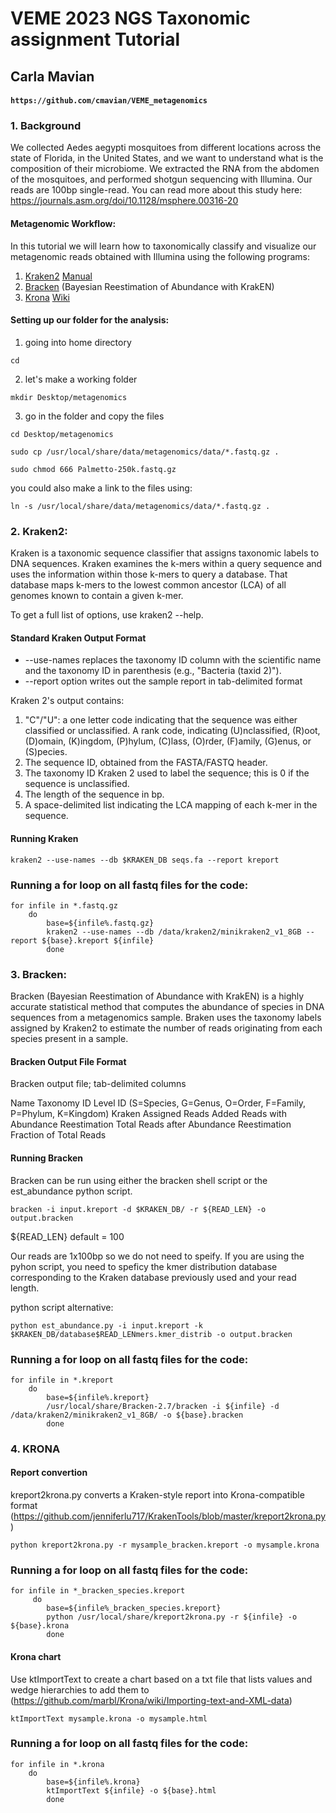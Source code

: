 # VEME 2023 NGS Taxonomic assignment Tutorial

## Carla Mavian

#### `https://github.com/cmavian/VEME_metagenomics`

### 1. Background
We collected Aedes aegypti mosquitoes from different locations across the state of Florida, in the United States, and we want to understand what is the composition of their microbiome. We extracted the RNA from the abdomen of the mosquitoes, and performed shotgun sequencing with Illumina. Our reads are 100bp single-read. You can read more about this study here: https://journals.asm.org/doi/10.1128/msphere.00316-20

#### Metagenomic Workflow: 
In this tutorial we will learn how to taxonomically classify and visualize our metagenomic reads obtained with Illumina using the following programs:

1. [Kraken2](https://ccb.jhu.edu/software/kraken2/index.shtml) [Manual](https://github.com/DerrickWood/kraken2/wiki/Manual)
2. [Bracken](https://ccb.jhu.edu/software/bracken/) (Bayesian Reestimation of Abundance with KrakEN) 
3. [Krona](https://github.com/marbl/Krona/wiki/KronaTools) [Wiki](https://github.com/marbl/Krona/wiki)


#### Setting up our folder for the analysis:

1. going into home directory

```
cd
```

2. let's make a working folder
 
```
mkdir Desktop/metagenomics
```

3. go in the folder and copy the files

```
cd Desktop/metagenomics
```

```
sudo cp /usr/local/share/data/metagenomics/data/*.fastq.gz .
```

```
sudo chmod 666 Palmetto-250k.fastq.gz 
```

you could also make a link to the files using:
```
ln -s /usr/local/share/data/metagenomics/data/*.fastq.gz .
``` 




### 2. Kraken2: 
Kraken is a taxonomic sequence classifier that assigns taxonomic labels to DNA sequences. 
Kraken examines the k-mers within a query sequence and uses the information within those k-mers to query a database. That database maps k-mers to the lowest common ancestor (LCA) of all genomes known to contain a given k-mer.

To get a full list of options, use kraken2 --help.

#### Standard Kraken Output Format
* --use-names replaces the taxonomy ID column with the scientific name and the taxonomy ID in parenthesis (e.g., "Bacteria (taxid 2)"). 
* --report option writes out the sample report in tab-delimited format

Kraken 2's output contains:
1. "C"/"U": a one letter code indicating that the sequence was either classified or unclassified. A rank code, indicating (U)nclassified, (R)oot, (D)omain, (K)ingdom, (P)hylum, (C)lass, (O)rder, (F)amily, (G)enus, or (S)pecies. 
2. The sequence ID, obtained from the FASTA/FASTQ header.
3. The taxonomy ID Kraken 2 used to label the sequence; this is 0 if the sequence is unclassified.
4. The length of the sequence in bp.
5. A space-delimited list indicating the LCA mapping of each k-mer in the sequence.


#### Running Kraken
```
kraken2 --use-names --db $KRAKEN_DB seqs.fa --report kreport
```

### Running a for loop on all fastq files for the code:
	
```
for infile in *.fastq.gz
	do
		base=${infile%.fastq.gz}
		kraken2 --use-names --db /data/kraken2/minikraken2_v1_8GB --report ${base}.kreport ${infile}
        done
```  
	

### 3. Bracken:
Bracken (Bayesian Reestimation of Abundance with KrakEN) is a highly accurate statistical method that computes the abundance of species in DNA sequences from a metagenomics sample. 
Braken uses the taxonomy labels assigned by Kraken2 to estimate the number of reads originating from each species present in a sample.

#### Bracken Output File Format
Bracken output file; tab-delimited columns

Name
Taxonomy ID
Level ID (S=Species, G=Genus, O=Order, F=Family, P=Phylum, K=Kingdom)
Kraken Assigned Reads
Added Reads with Abundance Reestimation
Total Reads after Abundance Reestimation
Fraction of Total Reads

#### Running Bracken
Bracken can be run using either the bracken shell script or the est_abundance python script. 

```
bracken -i input.kreport -d $KRAKEN_DB/ -r ${READ_LEN} -o output.bracken
```

${READ_LEN} default =  100

Our reads are 1x100bp so we do not need to speify. If you are using the pyhon script, you need to speficy the kmer distribution database corresponding to the Kraken database previously used and your read length.  

python script alternative:

```
python est_abundance.py -i input.kreport -k $KRAKEN_DB/database$READ_LENmers.kmer_distrib -o output.bracken
```

### Running a for loop on all fastq files for the code:
	
```
for infile in *.kreport
	do
		base=${infile%.kreport}
		/usr/local/share/Bracken-2.7/bracken -i ${infile} -d /data/kraken2/minikraken2_v1_8GB/ -o ${base}.bracken 
        done
``` 



### 4. KRONA

#### Report convertion 
kreport2krona.py converts a Kraken-style report into Krona-compatible format (https://github.com/jenniferlu717/KrakenTools/blob/master/kreport2krona.py)

```
python kreport2krona.py -r mysample_bracken.kreport -o mysample.krona
```

### Running a for loop on all fastq files for the code:

```
for infile in *_bracken_species.kreport
	 do
		base=${infile%_bracken_species.kreport}
		python /usr/local/share/kreport2krona.py -r ${infile} -o ${base}.krona
        done
```

#### Krona chart
Use ktImportText to create a chart based on a txt file that lists values and wedge hierarchies to add them to (https://github.com/marbl/Krona/wiki/Importing-text-and-XML-data)

```
ktImportText mysample.krona -o mysample.html
```

### Running a for loop on all fastq files for the code:

```
for infile in *.krona
	do
		base=${infile%.krona}
		ktImportText ${infile} -o ${base}.html
        done
```



